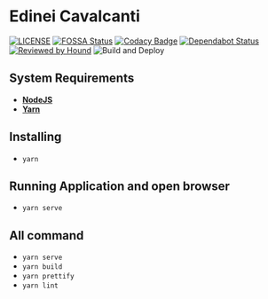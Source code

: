 # Edinei Cavalcanti

[![LICENSE](https://img.shields.io/github/license/neiesc/neiesc.github.io.svg)](./LICENSE)
[![FOSSA Status](https://app.fossa.io/api/projects/git%2Bgithub.com%2Fneiesc%2Fneiesc.github.io.svg?type=shield)](https://app.fossa.io/projects/git%2Bgithub.com%2Fneiesc%2Fneiesc.github.io?ref=badge_shield)
[![Codacy Badge](https://api.codacy.com/project/badge/Grade/e2b3ee4a99cf4c5c924a650da3125940)](https://www.codacy.com/app/neiesc/neiesc.github.io?utm_source=github.com&amp;utm_medium=referral&amp;utm_content=neiesc/neiesc.github.io&amp;utm_campaign=Badge_Grade)
[![Dependabot Status](https://api.dependabot.com/badges/status?host=github&repo=neiesc/neiesc.github.io)](https://dependabot.com)
[![Reviewed by Hound](https://img.shields.io/badge/Reviewed_by-Hound-8E64B0.svg)](https://houndci.com)
![Build and Deploy](https://github.com/neiesc/neiesc.github.io/workflows/Build%20and%20Deploy/badge.svg)

## System Requirements

- **[NodeJS](https://nodejs.org/en/)**
- **[Yarn](https://yarnpkg.com/en/)**

## Installing

- `yarn`

## Running Application and open browser

- `yarn serve`

## All command

- `yarn serve`
- `yarn build`
- `yarn prettify`
- `yarn lint`

